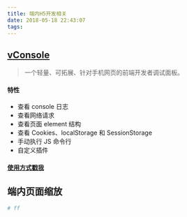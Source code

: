 ```yaml
---
title: 端内H5开发相关
date: 2018-05-18 22:43:07
tags:
---
```


## [vConsole](https://github.com/Tencent/vConsole)

> 一个轻量、可拓展、针对手机网页的前端开发者调试面板。

#### 特性

- 查看 console 日志
- 查看网络请求
- 查看页面 element 结构
- 查看 Cookies、localStorage 和 SessionStorage
- 手动执行 JS 命令行
- 自定义插件

#### [使用方式戳我](https://github.com/Tencent/vConsole/blob/dev/doc/tutorial_CN.md)

## 端内页面缩放

```bash
# ff
```
